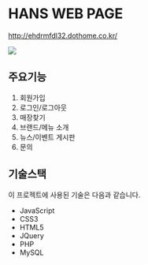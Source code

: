 # HANS WEB PAGE
http://ehdrmfdl32.dothome.co.kr/

<img src="https://user-images.githubusercontent.com/81962246/115403681-9d373f80-a227-11eb-87fd-c6bba4675c94.jpg">

## 주요기능
1. 회원가입
2. 로그인/로그아웃
3. 매장찾기
4. 브랜드/메뉴 소개
5. 뉴스/이벤트 게시판
6. 문의

## 기술스택
이 프로젝트에 사용된 기술은 다음과 같습니다.
- JavaScript
- CSS3
- HTML5
- JQuery
- PHP
- MySQL


